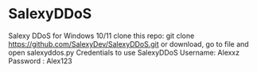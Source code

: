 # SalexyDDoS
Salexy DDoS for Windows 10/11 clone this repo: git clone https://github.com/SalexyDev/SalexyDDoS.git or download, go to file and open salexyddos.py 
Credentials to use SalexyDDoS
Username: Alexxz
Password : Alex123

